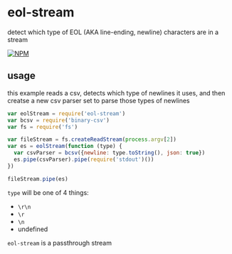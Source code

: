 # eol-stream

detect which type of EOL (AKA line-ending, newline) characters are in a stream

[![NPM](https://nodei.co/npm/eol-stream.png)](https://nodei.co/npm/eol-stream/)

## usage

this example reads a csv, detects which type of newlines it uses, and then creatse a new
csv parser set to parse those types of newlines

```js
var eolStream = require('eol-stream')
var bcsv = require('binary-csv')
var fs = require('fs')

var fileStream = fs.createReadStream(process.argv[2])
var es = eolStream(function (type) {
  var csvParser = bcsv({newline: type.toString(), json: true})
  es.pipe(csvParser).pipe(require('stdout')())
})

fileStream.pipe(es)
```

`type` will be one of 4 things:

- `\r\n`
- `\r`
- `\n`
- undefined

`eol-stream` is a passthrough stream
